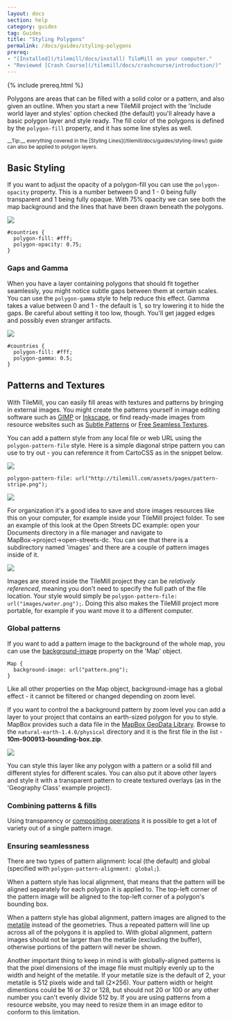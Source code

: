 ```yaml
---
layout: docs
section: help
category: guides
tag: Guides
title: "Styling Polygons"
permalink: /docs/guides/styling-polygons
prereq:
- "[Installed](/tilemill/docs/install) TileMill on your computer."
- "Reviewed [Crash Course](/tilemill/docs/crashcourse/introduction/)"
---
```

{% include prereq.html %}

Polygons are areas that can be filled with a solid color or a pattern, and also given an outline. When you start a new TileMill project with the 'Include world layer and styles' option checked (the default) you'll already have a basic polygon layer and style ready. The fill color of the polygons is defined by the `polygon-fill` property, and it has some line styles as well.

<small class='note' markdown='1'>
__Tip:__ everything covered in the [Styling Lines](/tilemill/docs/guides/styling-lines/) guide can also be applied to polygon layers.
</small>

## Basic Styling

If you want to  adjust the opacity of a polygon-fill you can use the `polygon-opacity` property. This is a number between 0 and 1 - 0 being fully transparent and 1 being fully opaque. With 75% opacity we can see both the map background and the lines that have been drawn beneath the polygons.

<img src='/tilemill/assets/pages/styling-polygons-2.png' class='fig-right' />

    #countries {
      polygon-fill: #fff;
      polygon-opacity: 0.75;
    }

### Gaps and Gamma

When you have a layer containing polygons that should fit together seamlessly, you might notice subtle gaps between them at certain scales. You can use the `polygon-gamma` style to help reduce this effect. Gamma takes a value between 0 and 1 - the default is 1, so try lowering it to hide the gaps. Be careful about setting it too low, though. You'll get jagged edges and possibly even stranger artifacts.

![](/tilemill/assets/pages/styling-polygons-3.png)

    #countries {
      polygon-fill: #fff;
      polygon-gamma: 0.5;
    }

## Patterns and Textures

With TileMill, you can easily fill areas with textures and patterns by bringing in external images. You might create the patterns yourself in image editing software such as [GIMP](http://gimp.org) or [Inkscape](http://inkscape.org), or find ready-made images from resource websites such as [Subtle Patterns](http://subtlepatterns.com/thumbnail-view/) or [Free Seamless Textures](http://freeseamlesstextures.com/).

You can add a pattern style from any local file or web URL using the `polygon-pattern-file` style. Here is a simple diagonal stripe pattern you can use to try out - you can reference it from CartoCSS as in the snippet below.

![](/tilemill/assets/pages/pattern-stripe.png)

    polygon-pattern-file: url("http://tilemill.com/assets/pages/pattern-stripe.png");

![](/tilemill/assets/pages/pattern-example.png)

For organization it's a good idea to save and store images resources like this on your computer, for example inside your TileMill project folder. To see an example of this look at the Open Streets DC example: open your Documents directory in a file manager and navigate to MapBox→project→open-streets-dc. You can see that there is a subdirectory named 'images' and there are a couple of pattern images inside of it.

![](/tilemill/assets/pages/tilemill-project-folder.png)

Images are stored inside the TileMill project they can be *relatively referenced*, meaning you don't need to specify the full path of the file location. Your style would simply be `polygon-pattern-file: url("images/water.png");`. Doing this also makes the TileMill project more portable, for example if you want move it to a different computer.

### Global patterns

If you want to add a pattern image to the background of the whole map, you can use the [background-image](/carto/api/2.1.0/#background-image) property on the 'Map' object.

    Map {
      background-image: url("pattern.png");
    }

Like all other properties on the Map object, background-image has a global effect - it cannot be filtered or changed depending on zoom level.

If you want to control the a background pattern by zoom level you can add a layer to your project that contains an earth-sized polygon for you to style. MapBox provides such a data file in the [MapBox GeoData Library](). Browse to the `natural-earth-1.4.0/physical` directory and it is the first file in the list - __10m-900913-bounding-box.zip__.

![](/tilemill/assets/pages/styling-polygons-4.png)

You can style this layer like any polygon with a pattern or a solid fill and different styles for different scales. You can also put it above other layers and style it with a transparent pattern to create textured overlays (as in the 'Geography Class' example project).

### Combining patterns & fills

Using transparency or [compositing operations](/tilemill/docs/guides/comp-op/) it is possible to get a lot of variety out of a single pattern image.

### Ensuring seamlessness

There are two types of pattern alignment: local (the default) and global (specified with `polygon-pattern-alignment: global;`).

When a pattern style has local alignment, that means that the pattern will be aligned separately for each polygon it is applied to. The top-left corner of the pattern image will be aligned to the top-left corner of a polygon's bounding box.

When a pattern style has global alignment, pattern images are aligned to the [metatile](/tilemill/docs/guides/metatiles/) instead of the geometries. Thus a repeated pattern will line up across all of the polygons it is applied to. With global alignment, pattern images should not be larger than the metatile (excluding the buffer), otherwise portions of the pattern will never be shown.

Another important thing to keep in mind is with globally-aligned patterns is that the pixel dimensions of the image file must multiply evenly up to the width and height of the metatile. If your metatile size is the default of 2, your metatile is 512 pixels wide and tall (2×256). Your pattern width or height dimentions could be 16 or 32 or 128, but should not 20 or 100 or any other number you can't evenly divide 512 by. If you are using patterns from a resource website, you may need to resize them in an image editor to conform to this limitation.
